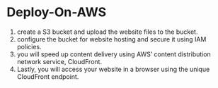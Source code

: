 # Deploy-On-AWS

1. create a S3 bucket and upload the website files to the bucket. 
2. configure the bucket for website hosting and secure it using IAM policies. 
3. you will speed up content delivery using AWS’ content distribution network service, CloudFront. 
4. Lastly, you will access your website in a browser using the unique CloudFront endpoint.
